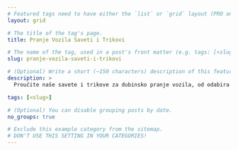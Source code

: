 ```yaml
---
# Featured tags need to have either the `list` or `grid` layout (PRO only).
layout: grid

# The title of the tag's page.
title: Pranje Vozila Saveti i Trikovi

# The name of the tag, used in a post's front matter (e.g. tags: [<slug>]).
slug: pranje-vozila-saveti-i-trikovi

# (Optional) Write a short (~150 characters) description of this featured tag.
description: >
  Proučite naše savete i trikove za dubinsko pranje vozila, od odabira pravih sredstava do postizanja besprekornog sjaja.

tags: [<slug>]

# (Optional) You can disable grouping posts by date.
no_groups: true

# Exclude this example category from the sitemap.
# DON'T USE THIS SETTING IN YOUR CATEGORIES!
---
```

